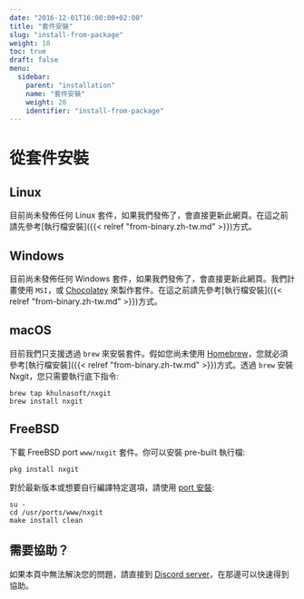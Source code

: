 ```yaml
---
date: "2016-12-01T16:00:00+02:00"
title: "套件安裝"
slug: "install-from-package"
weight: 10
toc: true
draft: false
menu:
  sidebar:
    parent: "installation"
    name: "套件安裝"
    weight: 20
    identifier: "install-from-package"
---
```


# 從套件安裝

## Linux

目前尚未發佈任何 Linux 套件，如果我們發佈了，會直接更新此網頁。在這之前請先參考[執行檔安裝]({{< relref "from-binary.zh-tw.md" >}})方式。

## Windows

目前尚未發佈任何 Windows 套件，如果我們發佈了，會直接更新此網頁。我們計畫使用 `MSI`，或 [Chocolatey](https://chocolatey.org/) 來製作套件。在這之前請先參考[執行檔安裝]({{< relref "from-binary.zh-tw.md" >}})方式。

## macOS

目前我們只支援透過 `brew` 來安裝套件。假如您尚未使用 [Homebrew](http://brew.sh/)，您就必須參考[執行檔安裝]({{< relref "from-binary.zh-tw.md" >}})方式。透過 `brew` 安裝 Nxgit，您只需要執行底下指令:

```
brew tap khulnasoft/nxgit
brew install nxgit
```

## FreeBSD

下載 FreeBSD port `www/nxgit` 套件。你可以安裝 pre-built 執行檔:

```
pkg install nxgit
```

對於最新版本或想要自行編譯特定選項，請使用 [port 安裝](https://www.freebsd.org/doc/handbook/ports-using.html):

```
su -
cd /usr/ports/www/nxgit
make install clean
```

## 需要協助？

如果本頁中無法解決您的問題，請直接到 [Discord server](https://discord.gg/NsatcWJ)，在那邊可以快速得到協助。

